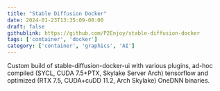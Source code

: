 ```yaml
---
title: "Stable Diffusion Docker"
date: 2024-01-23T13:35:09-08:00
draft: false
githublink: https://github.com/P2Enjoy/stable-diffusion-docker
tags: ['container', 'docker']
category: ['container', 'graphics', 'AI']
---
```


Custom build of stable-diffusion-docker-ui with various plugins, ad-hoc compiled (SYCL, CUDA 7.5+PTX, Skylake Server Arch) tensorflow and optimized (RTX 7.5, CUDA+cuDD 11.2, Arch Skylake) OneDNN binaries.
